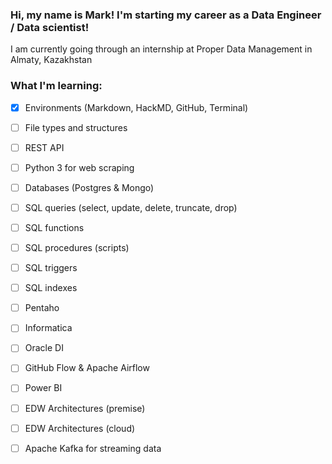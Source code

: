 ### Hi, my name is Mark! I'm starting my career as a Data Engineer / Data scientist!

I am currently going through an internship at Proper Data Management in Almaty, Kazakhstan

### What I'm learning:
- [x] Environments (Markdown, HackMD, GitHub, Terminal)
- [ ] File types and structures
- [ ] REST API
- [ ] Python 3 for web scraping
- [ ] Databases (Postgres & Mongo)
- [ ] SQL queries (select, update, delete, truncate, drop)
- [ ] SQL functions
- [ ] SQL procedures (scripts)
- [ ] SQL triggers
- [ ] SQL indexes
- [ ] Pentaho  
- [ ] Informatica
- [ ] Oracle DI
- [ ] GitHub Flow & Apache Airflow
- [ ] Power BI
- [ ] EDW Architectures (premise)
- [ ] EDW Architectures (cloud)
- [ ] Apache Kafka for streaming data

